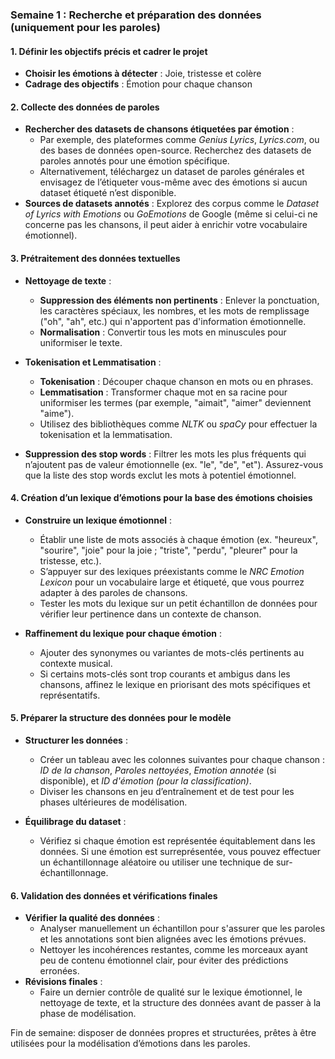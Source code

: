 ### **Semaine 1 : Recherche et préparation des données (uniquement pour les paroles)**

#### **1. Définir les objectifs précis et cadrer le projet**
   - **Choisir les émotions à détecter** : Joie, tristesse et colère
   - **Cadrage des objectifs** : Émotion pour chaque chanson

#### **2. Collecte des données de paroles**
   - **Rechercher des datasets de chansons étiquetées par émotion** :
     - Par exemple, des plateformes comme *Genius Lyrics*, *Lyrics.com*, ou des bases de données open-source. Recherchez des datasets de paroles annotés pour une émotion spécifique.
     - Alternativement, téléchargez un dataset de paroles générales et envisagez de l’étiqueter vous-même avec des émotions si aucun dataset étiqueté n’est disponible.
   - **Sources de datasets annotés** : Explorez des corpus comme le *Dataset of Lyrics with Emotions* ou *GoEmotions* de Google (même si celui-ci ne concerne pas les chansons, il peut aider à enrichir votre vocabulaire émotionnel).

#### **3. Prétraitement des données textuelles**
   - **Nettoyage de texte** :
     - **Suppression des éléments non pertinents** : Enlever la ponctuation, les caractères spéciaux, les nombres, et les mots de remplissage ("oh", "ah", etc.) qui n'apportent pas d'information émotionnelle.
     - **Normalisation** : Convertir tous les mots en minuscules pour uniformiser le texte.
   
   - **Tokenisation et Lemmatisation** :
     - **Tokenisation** : Découper chaque chanson en mots ou en phrases.
     - **Lemmatisation** : Transformer chaque mot en sa racine pour uniformiser les termes (par exemple, "aimait", "aimer" deviennent "aime").
     - Utilisez des bibliothèques comme *NLTK* ou *spaCy* pour effectuer la tokenisation et la lemmatisation.

   - **Suppression des stop words** : Filtrer les mots les plus fréquents qui n’ajoutent pas de valeur émotionnelle (ex. "le", "de", "et"). Assurez-vous que la liste des stop words exclut les mots à potentiel émotionnel.

#### **4. Création d’un lexique d’émotions pour la base des émotions choisies**
   - **Construire un lexique émotionnel** :
     - Établir une liste de mots associés à chaque émotion (ex. "heureux", "sourire", "joie" pour la joie ; "triste", "perdu", "pleurer" pour la tristesse, etc.).
     - S’appuyer sur des lexiques préexistants comme le *NRC Emotion Lexicon* pour un vocabulaire large et étiqueté, que vous pourrez adapter à des paroles de chansons.
     - Tester les mots du lexique sur un petit échantillon de données pour vérifier leur pertinence dans un contexte de chanson.

   - **Raffinement du lexique pour chaque émotion** :
     - Ajouter des synonymes ou variantes de mots-clés pertinents au contexte musical.
     - Si certains mots-clés sont trop courants et ambigus dans les chansons, affinez le lexique en priorisant des mots spécifiques et représentatifs.

#### **5. Préparer la structure des données pour le modèle**
   - **Structurer les données** :
     - Créer un tableau avec les colonnes suivantes pour chaque chanson : *ID de la chanson*, *Paroles nettoyées*, *Emotion annotée* (si disponible), et *ID d'émotion (pour la classification)*.
     - Diviser les chansons en jeu d’entraînement et de test pour les phases ultérieures de modélisation.

   - **Équilibrage du dataset** :
     - Vérifiez si chaque émotion est représentée équitablement dans les données. Si une émotion est surreprésentée, vous pouvez effectuer un échantillonnage aléatoire ou utiliser une technique de sur-échantillonnage.

#### **6. Validation des données et vérifications finales**
   - **Vérifier la qualité des données** :
     - Analyser manuellement un échantillon pour s'assurer que les paroles et les annotations sont bien alignées avec les émotions prévues.
     - Nettoyer les incohérences restantes, comme les morceaux ayant peu de contenu émotionnel clair, pour éviter des prédictions erronées.
   - **Révisions finales** :
     - Faire un dernier contrôle de qualité sur le lexique émotionnel, le nettoyage de texte, et la structure des données avant de passer à la phase de modélisation.

Fin de semaine: disposer de données propres et structurées, prêtes à être utilisées pour la modélisation d’émotions dans les paroles.
